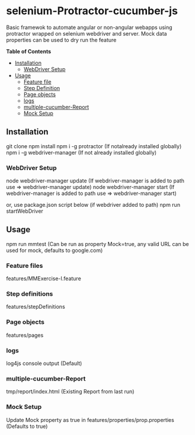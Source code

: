 # selenium-Protractor-cucumber-js
Basic framewok to automate angular or non-angular webapps using protractor wrapped on selenium webdriver and server.
Mock data properties can be used to dry run the feature

**Table of Contents**
* [Installation](#installation)
    * [WebDriver Setup](#webdriver)
* [Usage](#usage)
    * [Feature file](#feature-files)
    * [Step Definition](#step-definitions)
    * [Page objects](#page-objects)
    * [logs](#log4js)
    * [multiple-cucumber-Report](#multiple-cucumber-Report)
    * [Mock Setup](#mock)

## Installation
git clone <path>
npm install
npm i -g protractor (If notalready installed globally)
npm i -g webdriver-manager (If not already installed globally)

### WebDriver Setup
node webdriver-manager update (If webdriver-manager is added to path use => webdriver-manager update)
node webdriver-manager start (If webdriver-manager is added to path use => webdriver-manager start)

or, use package.json script below (if webdriver added to path)
npm run startWebDriver

## Usage
npm run mmtest (Can be run as property Mock=true, any valid URL can be used for mock, defaults to google.com)

### Feature files
features/MMExercise-I.feature

### Step definitions
features/stepDefinitions

### Page objects
features/pages

### logs
log4js console output (Default)

### multiple-cucumber-Report
tmp/report/index.html (Existing Report from last run)

### Mock Setup
Update Mock property as true in features/properties/prop.properties (Defaults to true)

